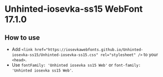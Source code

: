 # Unhinted-iosevka-ss15 WebFont 17.1.0

## How to use

- Add `<link href="https://iosevkawebfonts.github.io/Unhinted-iosevka-ss15/Unhinted-iosevka-ss15.css" rel="stylesheet" />` to your `<head>`.
- Use `fontFamily: 'Unhinted iosevka ss15 Web'` or `font-family: 'Unhinted iosevka ss15 Web'`.
